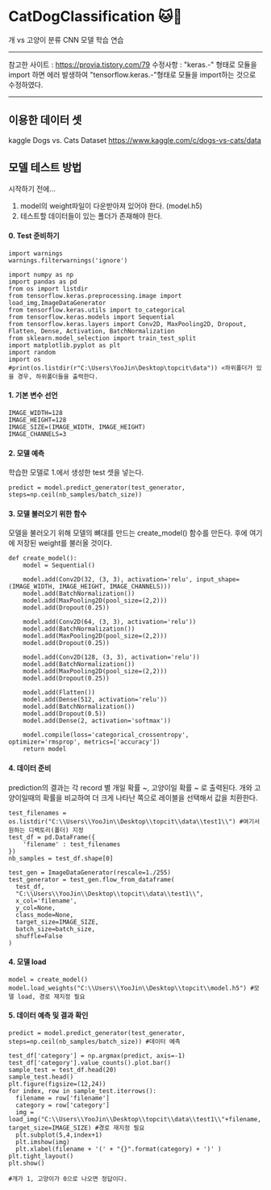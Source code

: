 # CatDogClassification :cat::dog:
개 vs 고양이 분류 CNN 모델 학습 연습

***
참고한 사이트 : <https://provia.tistory.com/79>
수정사항 : "keras.-" 형태로 모듈을 import 하면 에러 발생하여 "tensorflow.keras.-"형태로 모듈을 import하는 것으로 수정하였다.
***

## 이용한 데이터 셋

kaggle Dogs vs. Cats Dataset
<https://www.kaggle.com/c/dogs-vs-cats/data>


## 모델 테스트 방법

시작하기 전에...
1. model의 weight파일이 다운받아져 있어야 한다. (model.h5)
2. 테스트할 데이터들이 있는 폴더가 존재해야 한다.

#### 0. Test 준비하기
~~~
import warnings
warnings.filterwarnings('ignore')

import numpy as np
import pandas as pd
from os import listdir
from tensorflow.keras.preprocessing.image import load_img,ImageDataGenerator
from tensorflow.keras.utils import to_categorical
from tensorflow.keras.models import Sequential
from tensorflow.keras.layers import Conv2D, MaxPooling2D, Dropout, Flatten, Dense, Activation, BatchNormalization
from sklearn.model_selection import train_test_split
import matplotlib.pyplot as plt
import random
import os
#print(os.listdir(r"C:\Users\YooJin\Desktop\topcit\data")) <하위폴더가 있을 경우, 하위폴더들을 출력한다.
~~~

#### 1. 기본 변수 선언
~~~
IMAGE_WIDTH=128
IMAGE_HEIGHT=128
IMAGE_SIZE=(IMAGE_WIDTH, IMAGE_HEIGHT)
IMAGE_CHANNELS=3
~~~

#### 2. 모델 예측
학습한 모델로 1.에서 생성한 test 셋을 넣는다.
~~~
predict = model.predict_generator(test_generator, steps=np.ceil(nb_samples/batch_size))
~~~

#### 3. 모델 불러오기 위한 함수
모델을 불러오기 위해 모델의 뼈대를 만드는 create_model() 함수를 만든다. 후에 여기에 저장된 weight를 불러올 것이다.
~~~
def create_model():
    model = Sequential()

    model.add(Conv2D(32, (3, 3), activation='relu', input_shape=(IMAGE_WIDTH, IMAGE_HEIGHT, IMAGE_CHANNELS)))
    model.add(BatchNormalization())
    model.add(MaxPooling2D(pool_size=(2,2)))
    model.add(Dropout(0.25))

    model.add(Conv2D(64, (3, 3), activation='relu'))
    model.add(BatchNormalization())
    model.add(MaxPooling2D(pool_size=(2,2)))
    model.add(Dropout(0.25))

    model.add(Conv2D(128, (3, 3), activation='relu'))
    model.add(BatchNormalization())
    model.add(MaxPooling2D(pool_size=(2,2)))
    model.add(Dropout(0.25))

    model.add(Flatten())
    model.add(Dense(512, activation='relu'))
    model.add(BatchNormalization())
    model.add(Dropout(0.5))
    model.add(Dense(2, activation='softmax'))

    model.compile(loss='categorical_crossentropy', optimizer='rmsprop', metrics=['accuracy'])
    return model
~~~

#### 4. 데이터 준비
prediction의 결과는 각 record 별 개일 확률 ~, 고양이일 확률 ~ 로 출력된다.
개와 고양이일때의 확률을 비교하여 더 크게 나타난 쪽으로 레이블을 선택해서 값을 치환한다.
~~~
test_filenames = os.listdir("C:\\Users\\YooJin\\Desktop\\topcit\\data\\test1\\") #여기서 원하는 디렉토리(폴더) 지정
test_df = pd.DataFrame({
    'filename' : test_filenames
})
nb_samples = test_df.shape[0]

test_gen = ImageDataGenerator(rescale=1./255)
test_generator = test_gen.flow_from_dataframe(
  test_df,
  "C:\\Users\\YooJin\\Desktop\\topcit\\data\\test1\\",
  x_col='filename',
  y_col=None,
  class_mode=None,
  target_size=IMAGE_SIZE,
  batch_size=batch_size,
  shuffle=False
)
~~~

#### 4. 모델 load
~~~
model = create_model()
model.load_weights("C:\\Users\\YooJin\\Desktop\\topcit\\model.h5") #모델 load, 경로 재지정 필요
~~~

#### 5. 데이터 예측 및 결과 확인
~~~
predict = model.predict_generator(test_generator, steps=np.ceil(nb_samples/batch_size)) #데이터 예측

test_df['category'] = np.argmax(predict, axis=-1)
test_df['category'].value_counts().plot.bar()
sample_test = test_df.head(20)
sample_test.head()
plt.figure(figsize=(12,24))
for index, row in sample_test.iterrows():
  filename = row['filename']
  category = row['category']
  img = load_img("C:\\Users\\YooJin\\Desktop\\topcit\\data\\test1\\"+filename, target_size=IMAGE_SIZE) #경로 재지정 필요
  plt.subplot(5,4,index+1)
  plt.imshow(img)
  plt.xlabel(filename + '(' + "{}".format(category) + ')' )
plt.tight_layout()
plt.show()

#개가 1, 고양이가 0으로 나오면 정답이다.
~~~
